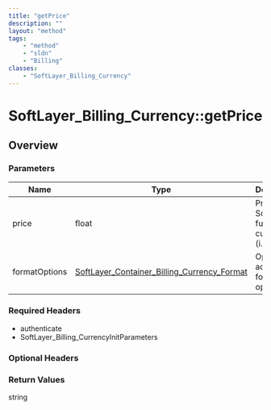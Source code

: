 ```yaml
---
title: "getPrice"
description: ""
layout: "method"
tags:
    - "method"
    - "sldn"
    - "Billing"
classes:
    - "SoftLayer_Billing_Currency"
---
```

# SoftLayer_Billing_Currency::getPrice
## Overview 


### Parameters 
|Name | Type | Description |
| --- | --- | --- |
|price| float| Price in SoftLayer's funding currency (i.e., USD)|
|formatOptions| <a href='/reference/datatypes/SoftLayer_Container_Billing_Currency_Format'>SoftLayer_Container_Billing_Currency_Format </a>| Optional advanced formatting options|


### Required Headers
* authenticate
* SoftLayer_Billing_CurrencyInitParameters

### Optional Headers

### Return Values
string
